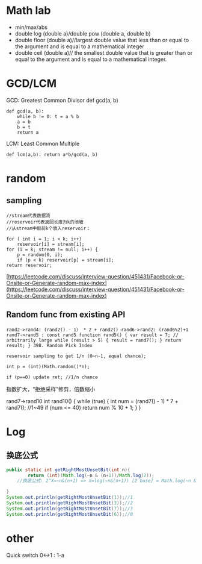 
# Math lab
- min/max/abs
- double log (double a)/double pow (double a, double b)
- double floor (double a)//largest double value that less than or equal to the argument and is equal to a mathematical integer
- double ceil (double a)// the smallest double value that is greater than or equal to the argument and is equal to a mathematical integer.

# GCD/LCM
GCD: Greatest Common Divisor def gcd(a, b)
```
def gcd(a, b): 
	while b != 0: t = a % b 
	a = b 
	b = t 
	return a
```
LCM: Least Common Multiple
```
def lcm(a,b): return a*b/gcd(a, b)
```


# random
## sampling
```
//stream代表数据流
//reservoir代表返回长度为k的池塘
//从stream中取前k个放入reservoir；

for ( int i = 1; i < k; i++)  
    reservoir[i] = stream[i];  
for (i = k; stream != null; i++) {  
    p = random(0, i);  
    if (p < k) reservoir[p] = stream[i];  
return reservoir;
```
[https://leetcode.com/discuss/interview-question/451431/Facebook-or-Onsite-or-Generate-random-max-index](https://leetcode.com/discuss/interview-question/451431/Facebook-or-Onsite-or-Generate-random-max-index)

## Random func from existing API
```
rand2->rand4: (rand2() - 1） * 2 + rand2() rand6->rand2: (rand6%2)+1 rand7->rand5 : const rand5 function rand5() { var result = 7; // arbitrarily large while (result > 5) { result = rand7(); } return result; } 398. Random Pick Index

reservoir sampling to get 1/n (0~n-1, equal chance);

int p = (int)(Math.random()*n);

if (p==0) update ret; //1/n chance
```
指数扩大，“拒绝采样”修剪，倍数缩小

rand7->rand10 int rand10() { while (true) { int num = (rand7() - 1) * 7 + rand7(); //1~49 if (num <= 40) return num % 10 + 1; } }

# Log
## 换底公式
```java
public static int getRightMostUnsetBit(int n){
        return (int)(Math.log(~n & (n+1))/Math.log(2)); 
	//换底公式: 2^X=~n&(n+1) => X=log(~n&(n+1)) [2 base] = Math.log(~n & (n+1))/Math.log(2) [e base]

}
System.out.println(getRightMostUnsetBit(1));//1
System.out.println(getRightMostUnsetBit(3));//2
System.out.println(getRightMostUnsetBit(7));//3
System.out.println(getRightMostUnsetBit(6));//0
```

# other
Quick switch 0<->1 : 1-a
